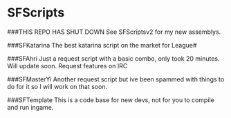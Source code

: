 SFScripts
=========
###THIS REPO HAS SHUT DOWN
See SFScriptsv2 for my new assemblys.

###SFKatarina
The best katarina script on the market for League#

###SFAhri
Just a request script with a basic combo, only took 20 minutes. Will update soon. Request features on IRC

###SFMasterYi
Another request script but ive been spammed with things to do for it so I will work on that soon.

###SFTemplate
This is a code base for new devs, not for you to compile and run ingame.
